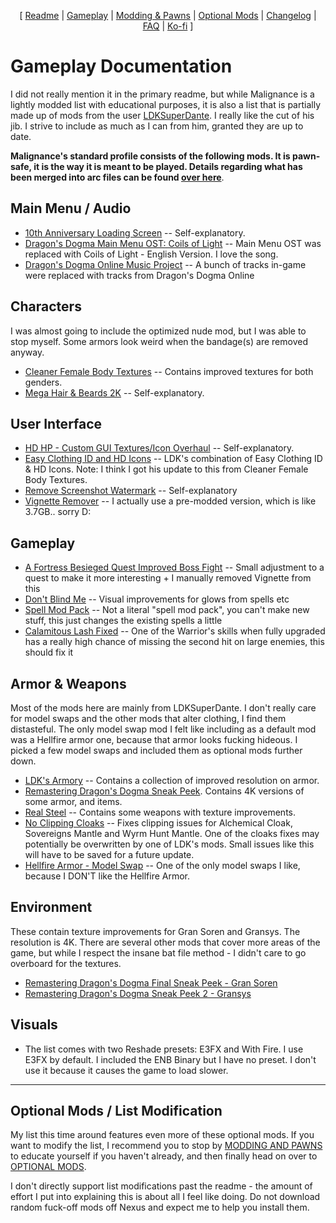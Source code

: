 <p align="center">
  [ <a href="https://github.com/Oghma-Infinium/Malignance/blob/main/README.md">Readme</a> |
  <a href="https://github.com/Oghma-Infinium/Malignance/blob/main/Documentation/GAMEPLAY.md">Gameplay</a> |
  <a href="https://github.com/Oghma-Infinium/Malignance/blob/main/Documentation/MODDING%20AND%20PAWNS.md">Modding & Pawns</a> |
  <a href="https://github.com/Oghma-Infinium/Malignance/blob/main/Documentation/OPTIONAL%20MODS.md">Optional Mods</a> |
  <a href="https://github.com/Oghma-Infinium/Malignance/blob/main/CHANGELOG.md">Changelog</a> |
  <a href="https://github.com/Oghma-Infinium/Malignance/blob/main/Documentation/FAQ.md">FAQ</a> |
  <a href="https://ko-fi.com/maelstrom_">Ko-fi</a> ]
</p>

# Gameplay Documentation

I did not really mention it in the primary readme, but while Malignance is a lightly modded list with educational purposes, it is also a list that is partially made up of mods from the user [LDKSuperDante](https://www.nexusmods.com/dragonsdogma/users/23347084). I really like the cut of his jib. I strive to include as much as I can from him, granted they are up to date.

**Malignance's standard profile consists of the following mods. It is pawn-safe, it is the way it is meant to be played. Details regarding what has been merged into arc files can be found [over here](https://github.com/Oghma-Infinium/Malignance/blob/main/Documentation/MODDING%20AND%20PAWNS.md)**. 

## Main Menu / Audio

- [10th Anniversary Loading Screen](https://www.nexusmods.com/dragonsdogma/mods/719) -- Self-explanatory.
- [Dragon's Dogma Main Menu OST: Coils of Light](https://www.nexusmods.com/dragonsdogma/mods/94) -- Main Menu OST was replaced with Coils of Light - English Version. I love the song.
- [Dragon's Dogma Online Music Project](https://www.nexusmods.com/dragonsdogma/mods/733) -- A bunch of tracks in-game were replaced with tracks from Dragon's Dogma Online

## Characters

I was almost going to include the optimized nude mod, but I was able to stop myself. Some armors look weird when the bandage(s) are removed anyway.

- [Cleaner Female Body Textures](https://www.nexusmods.com/dragonsdogma/mods/472) -- Contains improved textures for both genders. 
- [Mega Hair & Beards 2K](https://www.nexusmods.com/dragonsdogma/mods/467) -- Self-explanatory.

## User Interface

- [HD HP - Custom GUI Textures/Icon Overhaul](https://www.nexusmods.com/dragonsdogma/mods/97) -- Self-explanatory.
- [Easy Clothing ID and HD Icons](https://www.nexusmods.com/dragonsdogma/mods/479) -- LDK's combination of Easy Clothing ID & HD Icons. Note: I think I got his update to this from Cleaner Female Body Textures.
- [Remove Screenshot Watermark](https://www.nexusmods.com/dragonsdogma/mods/7) -- Self-explanatory
- [Vignette Remover](https://www.nexusmods.com/dragonsdogma/mods/942) -- I actually use a pre-modded version, which is like 3.7GB.. sorry D: 

## Gameplay

- [A Fortress Besieged Quest Improved Boss Fight](https://www.nexusmods.com/dragonsdogma/mods/683) -- Small adjustment to a quest to make it more interesting + I manually removed Vignette from this
- [Don't Blind Me](https://www.nexusmods.com/dragonsdogma/mods/39) -- Visual improvements for glows from spells etc
- [Spell Mod Pack](https://www.nexusmods.com/dragonsdogma/mods/379) -- Not a literal "spell mod pack", you can't make new stuff, this just changes the existing spells a little
- [Calamitous Lash Fixed](https://www.nexusmods.com/dragonsdogma/mods/1115) -- One of the Warrior's skills when fully upgraded has a really high chance of missing the second hit on large enemies, this should fix it


## Armor & Weapons

Most of the mods here are mainly from LDKSuperDante. I don't really care for model swaps and the other mods that alter clothing, I find them distasteful. The only model swap mod I felt like including as a default mod was a Hellfire armor one, because that armor looks fucking hideous. I picked a few model swaps and included them as optional mods further down.

- [LDK's Armory](https://www.nexusmods.com/dragonsdogma/mods/721) -- Contains a collection of improved resolution on armor.
- [Remastering Dragon's Dogma Sneak Peek](https://www.nexusmods.com/dragonsdogma/mods/479?tab=description). Contains 4K versions of some armor, and items.
- [Real Steel](https://www.nexusmods.com/dragonsdogma/mods/494) -- Contains some weapons with texture improvements.
- [No Clipping Cloaks](https://www.nexusmods.com/dragonsdogma/mods/140) -- Fixes clipping issues for Alchemical Cloak, Sovereigns Mantle and Wyrm Hunt Mantle. One of the cloaks fixes may potentially be overwritten by one of LDK's mods. Small issues like this will have to be saved for a future update.
- [Hellfire Armor - Model Swap](https://www.nexusmods.com/dragonsdogma/mods/596) -- One of the only model swaps I like, because I DON'T like the Hellfire Armor.

## Environment

These contain texture improvements for Gran Soren and Gransys. The resolution is 4K. There are several other mods that cover more areas of the game, but while I respect the insane bat file method - I didn't care to go overboard for the textures. 

- [Remastering Dragon's Dogma Final Sneak Peek - Gran Soren](https://www.nexusmods.com/dragonsdogma/mods/492?tab=description)
- [Remastering Dragon's Dogma Sneak Peek 2 - Gransys](https://www.nexusmods.com/dragonsdogma/mods/489?tab=description) 

## Visuals

- The list comes with two Reshade presets: E3FX and With Fire. I use E3FX by default. I included the ENB Binary but I have no preset. I don't use it because it causes the game to load slower.

---

## Optional Mods / List Modification

My list this time around features even more of these optional mods. If you want to modify the list, I recommend you to stop by [MODDING AND PAWNS](https://github.com/Oghma-Infinium/Malignance/blob/main/Documentation/MODDING%20AND%20PAWNS.md) to educate yourself if you haven't already, and then finally head on over to [OPTIONAL MODS](https://github.com/Oghma-Infinium/Malignance/blob/main/Documentation/OPTIONAL%20MODS.md).
 
I don't directly support list modifications past the readme - the amount of effort I put into explaining this is about all I feel like doing. Do not download random fuck-off mods off Nexus and expect me to help you install them.
